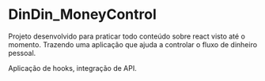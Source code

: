 # DinDin_MoneyControl

Projeto desenvolvido para praticar todo conteúdo sobre react visto até o momento. Trazendo uma aplicação que ajuda a controlar o fluxo de dinheiro pessoal.

Aplicação de hooks, integração de API.

